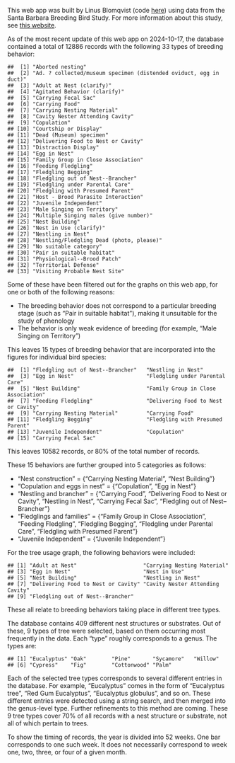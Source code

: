 This web app was built by Linus Blomqvist (code
[here](https://github.com/linusblomqvist/BBS/tree/main/sb_bbs)) using
data from the Santa Barbara Breeding Bird Study. For more information
about this study, see [this
website](https://santabarbaraaudubon.org/santa-barbara-county-breeding-bird-study).

As of the most recent update of this web app on 2024-10-17, the database
contained a total of 12886 records with the following 33 types of
breeding behavior:

    ##  [1] "Aborted nesting"                                                 
    ##  [2] "Ad. ? collected/museum specimen (distended oviduct, egg in duct)"
    ##  [3] "Adult at Nest (clarify)"                                         
    ##  [4] "Agitated Behavior (clarify)"                                     
    ##  [5] "Carrying Fecal Sac"                                              
    ##  [6] "Carrying Food"                                                   
    ##  [7] "Carrying Nesting Material"                                       
    ##  [8] "Cavity Nester Attending Cavity"                                  
    ##  [9] "Copulation"                                                      
    ## [10] "Courtship or Display"                                            
    ## [11] "Dead (Museum) specimen"                                          
    ## [12] "Delivering Food to Nest or Cavity"                               
    ## [13] "Distraction Display"                                             
    ## [14] "Egg in Nest"                                                     
    ## [15] "Family Group in Close Association"                               
    ## [16] "Feeding Fledgling"                                               
    ## [17] "Fledgling Begging"                                               
    ## [18] "Fledgling out of Nest--Brancher"                                 
    ## [19] "Fledgling under Parental Care"                                   
    ## [20] "Fledgling with Presumed Parent"                                  
    ## [21] "Host - Brood Parasite Interaction"                               
    ## [22] "Juvenile Independent"                                            
    ## [23] "Male Singing on Territory"                                       
    ## [24] "Multiple Singing males (give number)"                            
    ## [25] "Nest Building"                                                   
    ## [26] "Nest in Use (clarify)"                                           
    ## [27] "Nestling in Nest"                                                
    ## [28] "Nestling/Fledgling Dead (photo, please)"                         
    ## [29] "No suitable category"                                            
    ## [30] "Pair in suitable habitat"                                        
    ## [31] "Physiological--Brood Patch"                                      
    ## [32] "Territorial Defense"                                             
    ## [33] "Visiting Probable Nest Site"

Some of these have been filtered out for the graphs on this web app, for
one or both of the following reasons:

-   The breeding behavior does not correspond to a particular breeding
    stage (such as “Pair in suitable habitat”), making it unsuitable for
    the study of phenology
-   The behavior is only weak evidence of breeding (for example, “Male
    Singing on Territory”)

This leaves 15 types of breeding behavior that are incorporated into the
figures for individual bird species:

    ##  [1] "Fledgling out of Nest--Brancher"   "Nestling in Nest"                 
    ##  [3] "Egg in Nest"                       "Fledgling under Parental Care"    
    ##  [5] "Nest Building"                     "Family Group in Close Association"
    ##  [7] "Feeding Fledgling"                 "Delivering Food to Nest or Cavity"
    ##  [9] "Carrying Nesting Material"         "Carrying Food"                    
    ## [11] "Fledgling Begging"                 "Fledgling with Presumed Parent"   
    ## [13] "Juvenile Independent"              "Copulation"                       
    ## [15] "Carrying Fecal Sac"

This leaves 10582 records, or 80% of the total number of records.

These 15 behaviors are further grouped into 5 categories as follows:

-   “Nest construction” = {“Carrying Nesting Material”, “Nest Building”}
-   “Copulation and eggs in nest” = {“Copulation”, “Egg in Nest”}
-   “Nestling and brancher” = {“Carrying Food”, “Delivering Food to Nest
    or Cavity”, “Nestling in Nest”, “Carrying Fecal Sac”, “Fledgling out
    of Nest–Brancher”}
-   “Fledglings and families” = {“Family Group in Close Association”,
    “Feeding Fledgling”, “Fledgling Begging”, “Fledgling under Parental
    Care”, “Fledgling with Presumed Parent”}
-   “Juvenile Independent” = {“Juvenile Independent”}

For the tree usage graph, the following behaviors were included:

    ## [1] "Adult at Nest"                     "Carrying Nesting Material"        
    ## [3] "Egg in Nest"                       "Nest in Use"                      
    ## [5] "Nest Building"                     "Nestling in Nest"                 
    ## [7] "Delivering Food to Nest or Cavity" "Cavity Nester Attending Cavity"   
    ## [9] "Fledgling out of Nest--Brancher"

These all relate to breeding behaviors taking place in different tree
types.

The database contains 409 different nest structures or substrates. Out
of these, 9 types of tree were selected, based on them occurring most
frequently in the data. Each “type” roughly corresponds to a genus. The
types are:

    ## [1] "Eucalyptus" "Oak"        "Pine"       "Sycamore"   "Willow"    
    ## [6] "Cypress"    "Fig"        "Cottonwood" "Palm"

Each of the selected tree types corresponds to several different entries
in the database. For example, “Eucalyptus” comes in the form of
“Eucalyptus tree”, “Red Gum Eucalyptus”, “Eucalyptus globulus”, and so
on. These different entries were detected using a string search, and
then merged into the genus-level type. Further refinements to this
method are coming. These 9 tree types cover 70% of all records with a
nest structure or substrate, not all of which pertain to trees.

To show the timing of records, the year is divided into 52 weeks. One
bar corresponds to one such week. It does not necessarily correspond to
week one, two, three, or four of a given month.
